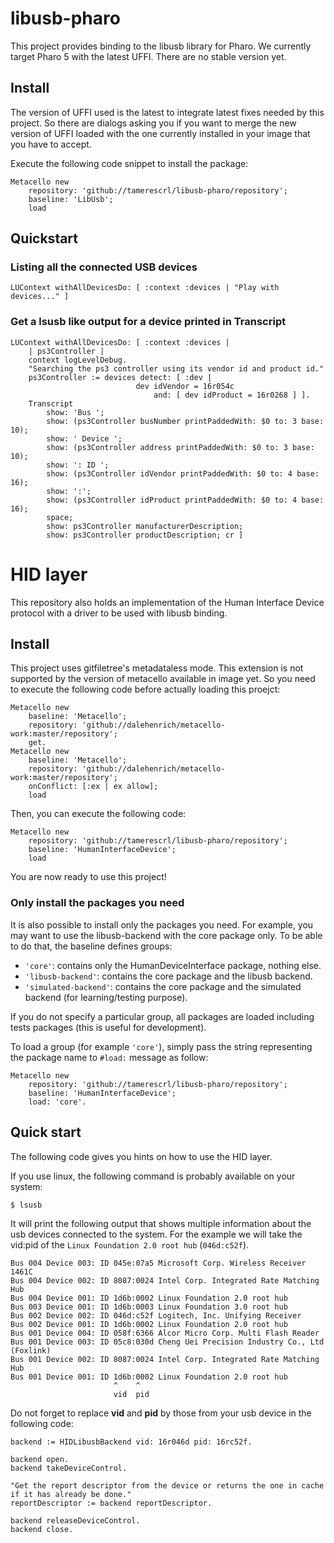 # libusb-pharo

This project provides binding to the libusb library for Pharo. We currently target Pharo 5 with the latest UFFI. There are no stable version yet.

## Install
The version of UFFI used is the latest to integrate latest fixes needed by this project. So there are dialogs asking you if you want to merge the new version of UFFI loaded with the one currently installed in your image that you have to accept.

Execute the following code snippet to install the package:

~~~
Metacello new
    repository: 'github://tamerescrl/libusb-pharo/repository';
    baseline: 'LibUsb';
    load
~~~


## Quickstart

### Listing all the connected USB devices
```
LUContext withAllDevicesDo: [ :context :devices | "Play with devices..." ]
```

### Get a lsusb like output for a device printed in Transcript
```
LUContext withAllDevicesDo: [ :context :devices |
    | ps3Controller |
    context logLevelDebug.
    "Searching the ps3 controller using its vendor id and product id."
    ps3Controller := devices detect: [ :dev |
                            dev idVendor = 16r054c
                                and: [ dev idProduct = 16r0268 ] ].
    Transcript
        show: 'Bus ';
        show: (ps3Controller busNumber printPaddedWith: $0 to: 3 base: 10);
        show: ' Device ';
        show: (ps3Controller address printPaddedWith: $0 to: 3 base: 10);
        show: ': ID ';
        show: (ps3Controller idVendor printPaddedWith: $0 to: 4 base: 16);
        show: ':';
        show: (ps3Controller idProduct printPaddedWith: $0 to: 4 base: 16);
        space;
        show: ps3Controller manufacturerDescription;
        show: ps3Controller productDescription; cr ]
```

# HID layer
This repository also holds an implementation of the Human Interface Device protocol with a driver to be used with libusb binding.

## Install
This project uses gitfiletree's metadataless mode. This extension is not supported
by the version of metacello available in image yet. So you need to execute the
following code before actually loading this proejct:
```
Metacello new 
    baseline: 'Metacello'; 
    repository: 'github://dalehenrich/metacello-work:master/repository'; 
    get. 
Metacello new 
    baseline: 'Metacello'; 
    repository: 'github://dalehenrich/metacello-work:master/repository'; 
    onConflict: [:ex | ex allow]; 
    load 
```
Then, you can execute the following code:
```
Metacello new
    repository: 'github://tamerescrl/libusb-pharo/repository';
    baseline: 'HumanInterfaceDevice';
    load
```
You are now ready to use this project!

### Only install the packages you need
It is also possible to install only the packages you need. For example, you may want to use the libusb-backend with the core package only. To be able to do that, the baseline defines groups:

- `'core'`: contains only the HumanDeviceInterface package, nothing else.
- `'libusb-backend'`: contains the core package and the libusb backend.
- `'simulated-backend'`: contains the core package and the simulated backend (for learning/testing purpose).

If you do not specify a particular group, all packages are loaded including tests packages (this is useful for development).

To load a group (for example `'core'`), simply pass the string representing the package name to `#load:` message as follow:

```
Metacello new
    repository: 'github://tamerescrl/libusb-pharo/repository';
    baseline: 'HumanInterfaceDevice';
    load: 'core'.
```

## Quick start
The following code gives you hints on how to use the HID layer.

If you use linux, the following command is probably available on your system:
```
$ lsusb
```

It will print the following output that shows multiple information about the
usb devices connected to the system. For the example we will take the vid:pid
of the `Linux Foundation 2.0 root hub` (`046d:c52f`).

```
Bus 004 Device 003: ID 045e:07a5 Microsoft Corp. Wireless Receiver 1461C
Bus 004 Device 002: ID 8087:0024 Intel Corp. Integrated Rate Matching Hub
Bus 004 Device 001: ID 1d6b:0002 Linux Foundation 2.0 root hub
Bus 003 Device 001: ID 1d6b:0003 Linux Foundation 3.0 root hub
Bus 002 Device 002: ID 046d:c52f Logitech, Inc. Unifying Receiver
Bus 002 Device 001: ID 1d6b:0002 Linux Foundation 2.0 root hub
Bus 001 Device 004: ID 058f:6366 Alcor Micro Corp. Multi Flash Reader
Bus 001 Device 003: ID 05c8:030d Cheng Uei Precision Industry Co., Ltd (Foxlink) 
Bus 001 Device 002: ID 8087:0024 Intel Corp. Integrated Rate Matching Hub
Bus 001 Device 001: ID 1d6b:0002 Linux Foundation 2.0 root hub
                       ^    ^
                       vid  pid
```

Do not forget to replace **vid** and **pid** by those from your usb device in the following code: 

```
backend := HIDLibusbBackend vid: 16r046d pid: 16rc52f.

backend open.
backend takeDeviceControl.

"Get the report descriptor from the device or returns the one in cache if it has already be done."
reportDescriptor := backend reportDescriptor.

backend releaseDeviceControl.
backend close.
```
